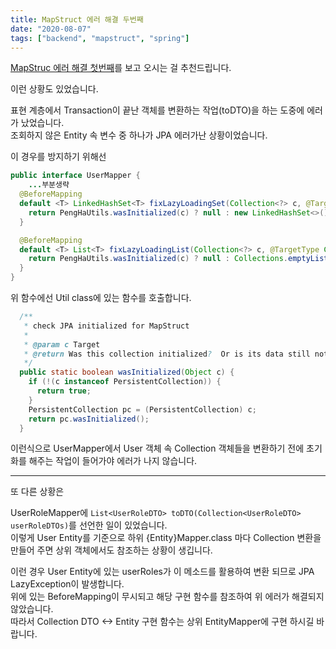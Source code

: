 ```yaml
---
title: MapStruct 에러 해결 두번째
date: "2020-08-07"
tags: ["backend", "mapstruct", "spring"]
---
```


[MapStruc 에러 해결 첫번째](https://get6.github.io/2020/08/07/mapstruct-guide-first.html)를 보고 오시는 걸 추천드립니다.

이런 상황도 있었습니다.

표현 계층에서 Transaction이 끝난 객체를 변환하는 작업(toDTO)을 하는 도중에 에러가 났었습니다.  
조회하지 않은 Entity 속 변수 중 하나가 JPA 에러가난 상황이었습니다.

이 경우를 방지하기 위해선

```java
public interface UserMapper {
    ...부분생략
  @BeforeMapping
  default <T> LinkedHashSet<T> fixLazyLoadingSet(Collection<?> c, @TargetType Class<?> targetType) {
    return PengHaUtils.wasInitialized(c) ? null : new LinkedHashSet<>();
  }

  @BeforeMapping
  default <T> List<T> fixLazyLoadingList(Collection<?> c, @TargetType Class<?> targetType) {
    return PengHaUtils.wasInitialized(c) ? null : Collections.emptyList();
  }
}
```

위 함수에선 Util class에 있는 함수를 호출합니다.

```java
  /**
   * check JPA initialized for MapStruct
   *
   * @param c Target
   * @return Was this collection initialized?  Or is its data still not (fully) loaded?
   */
  public static boolean wasInitialized(Object c) {
    if (!(c instanceof PersistentCollection)) {
      return true;
    }
    PersistentCollection pc = (PersistentCollection) c;
    return pc.wasInitialized();
  }
```

이런식으로 UserMapper에서 User 객체 속 Collection 객체들을 변환하기 전에 초기화를 해주는 작업이 들어가야 에러가 나지 않습니다.

---

또 다른 상황은

UserRoleMapper에 `List<UserRoleDTO> toDTO(Collection<UserRoleDTO> userRoleDTOs)`를 선언한 일이 있었습니다.  
이렇게 User Entity를 기준으로 하위 {Entity}Mapper.class 마다 Collection 변환을 만들어 주면 상위 객체에서도 참조하는 상황이 생깁니다.

이런 경우 User Entity에 있는 userRoles가 이 메소드를 활용하여 변환 되므로 JPA LazyException이 발생합니다.  
위에 있는 BeforeMapping이 무시되고 해당 구현 함수를 참조하여 위 에러가 해결되지 않았습니다.  
따라서 Collection DTO <-> Entity 구현 함수는 상위 EntityMapper에 구현 하시길 바랍니다.

